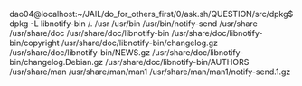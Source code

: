 dao04@localhost:~/JAIL/do_for_others_first/0/ask.sh/QUESTION/src/dpkg$ dpkg -L libnotify-bin
/.
/usr
/usr/bin
/usr/bin/notify-send
/usr/share
/usr/share/doc
/usr/share/doc/libnotify-bin
/usr/share/doc/libnotify-bin/copyright
/usr/share/doc/libnotify-bin/changelog.gz
/usr/share/doc/libnotify-bin/NEWS.gz
/usr/share/doc/libnotify-bin/changelog.Debian.gz
/usr/share/doc/libnotify-bin/AUTHORS
/usr/share/man
/usr/share/man/man1
/usr/share/man/man1/notify-send.1.gz

